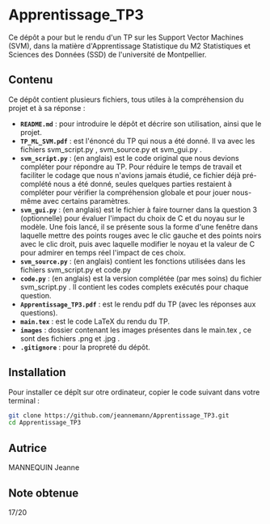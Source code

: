 # Apprentissage_TP3
Ce dépôt a pour but le rendu d'un TP sur les Support Vector Machines (SVM), dans la matière d'Apprentissage Statistique du M2 Statistiques et Sciences des Données (SSD) de l'université de Montpellier.

## Contenu
Ce dépôt contient plusieurs fichiers, tous utiles à la compréhension du projet et à sa réponse :
- **`README.md`** : pour introduire le dépôt et décrire son utilisation, ainsi que le projet.
- **`TP_ML_SVM.pdf`** : est l'énoncé du TP qui nous a été donné. Il va avec les fichiers svm_script.py , svm_source.py et svm_gui.py .
- **`svm_script.py`** : (en anglais) est le code original que nous devions compléter pour répondre au TP. Pour réduire le temps de travail et faciliter le codage que nous n'avions jamais étudié, ce fichier déjà pré-complété nous a été donné, seules quelques parties restaient à compléter pour vérifier la compréhension globale et pour jouer nous-même avec certains paramètres.
- **`svm_gui.py`** : (en anglais) est le fichier à faire tourner dans la question 3 (optionnelle) pour évaluer l'impact du choix de C et du noyau sur le modèle. Une fois lancé, il se présente sous la forme d'une fenêtre dans laquelle mettre des points rouges avec le clic gauche et des points noirs avec le clic droit, puis avec laquelle modifier le noyau et la valeur de C pour admirer en temps réel l'impact de ces choix.
- **`svm_source.py`** : (en anglais) contient les fonctions utilisées dans les fichiers svm_script.py et code.py
- **`code.py`** : (en anglais) est la version complétée (par mes soins) du fichier svm_script.py . Il contient les codes complets exécutés pour chaque question.
- **`Apprentissage_TP3.pdf`** : est le rendu pdf du TP (avec les réponses aux questions).
- **`main.tex`** : est le code LaTeX du rendu du TP.
- **`images`** : dossier contenant les images présentes dans le main.tex , ce sont des fichiers .png et .jpg .
- **`.gitignore`** : pour la propreté du dépôt.


## Installation
Pour installer ce dépît sur otre ordinateur, copier le code suivant dans votre terminal :
```bash
git clone https://github.com/jeannemann/Apprentissage_TP3.git
cd Apprentissage_TP3
```

## Autrice
MANNEQUIN Jeanne

## Note obtenue
17/20